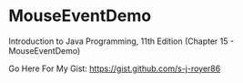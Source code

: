 # MouseEventDemo
Introduction to Java Programming, 11th Edition (Chapter 15 - MouseEventDemo)

Go Here For My Gist:
https://gist.github.com/s-j-royer86
